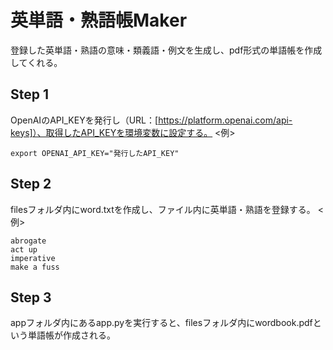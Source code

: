 # 英単語・熟語帳Maker
登録した英単語・熟語の意味・類義語・例文を生成し、pdf形式の単語帳を作成してくれる。

## Step 1
OpenAIのAPI_KEYを発行し（URL：[https://platform.openai.com/api-keys]）、取得したAPI_KEYを環境変数に設定する。
<例>
```
export OPENAI_API_KEY="発行したAPI_KEY"
```
## Step 2
filesフォルダ内にword.txtを作成し、ファイル内に英単語・熟語を登録する。
<例>
```
abrogate
act up
imperative
make a fuss
```
## Step 3
appフォルダ内にあるapp.pyを実行すると、filesフォルダ内にwordbook.pdfという単語帳が作成される。



